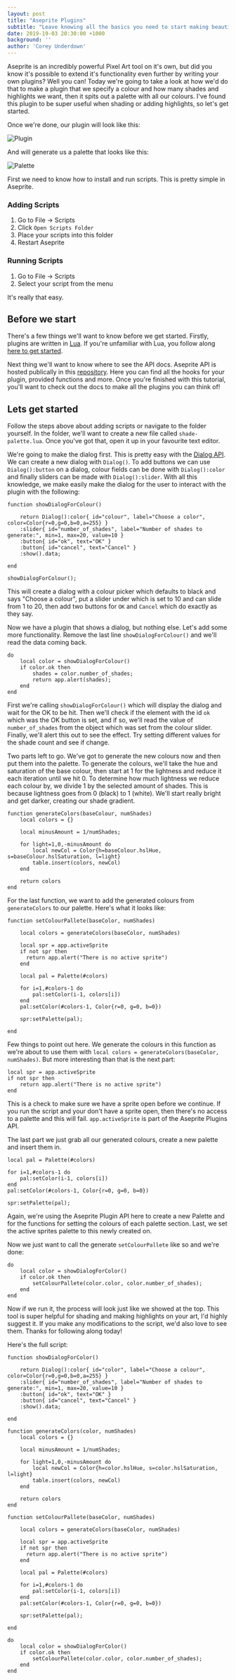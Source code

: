 ```yaml
---
layout: post
title: "Aseprite Plugins"
subtitle: "Leave knowing all the basics you need to start making beautiful Pixel Art!"
date: 2019-19-03 20:30:00 +1000
background: ''
author: 'Corey Underdown'
---
```


Aseprite is an incredibly powerful Pixel Art tool on it's own, but did you know it's possible to extend it's functionality even further by writing your own plugins? Well you can! Today we're going to take a look at how we'd do that to make a plugin that we specify a colour and how many shades and highlights we want, then it spits out a palette with all our colours. I've found this plugin to be super useful when shading or adding highlights, so let's get started.

Once we're done, our plugin will look like this:

![Plugin](../imgs/blogs/aseprite_plugin/plugin.png)

And will generate us a palette that looks like this:

![Palette](../imgs/blogs/aseprite_plugin/palette.png)

First we need to know how to install and run scripts. This is pretty simple in Aseprite. 

### Adding Scripts
1. Go to File -> Scripts
2. Click `Open Scripts Folder`
3. Place your scripts into this folder
4. Restart Aseprite 

### Running Scripts
1. Go to File -> Scripts
2. Select your script from the menu


It's really that easy. 

## Before we start

There's a few things we'll want to know before we get started. Firstly, plugins are written in [Lua](https://www.lua.org/). If you're unfamiliar with Lua, you follow along [here to get started](https://www.lua.org/pil/1.html).

Next thing we'll want to know where to see the API docs. Aseprite API is hosted publically in this [repository](https://github.com/aseprite/api). Here you can find all the hooks for your plugin, provided functions and more. Once you're finished with this tutorial, you'll want to check out the docs to make all the plugins you can think of!

## Lets get started

Follow the steps above about adding scripts or navigate to the folder yourself. In the folder, we'll want to create a new file called `shade-palette.lua`. Once you've got that, open it up in your favourite text editor.

We're going to make the dialog first. This is pretty easy with the [Dialog API](https://github.com/aseprite/api/blob/master/api/dialog.md#dialog). We can create a new dialog with `Dialog()`. To add buttons we can use `Dialog():button` on a dialog, colour fields can be done with `Dialog():color` and finally sliders can be made with `Dialog():slider`. With all this knowledge, we make easily make the dialog for the user to interact with the plugin with the following:

```
function showDialogForColour()
    
    return Dialog():color{ id="colour", label="Choose a color", color=Color{r=0,g=0,b=0,a=255} }
	:slider{ id="number_of_shades", label="Number of shades to generate:", min=1, max=20, value=10 }
    :button{ id="ok", text="OK" }
    :button{ id="cancel", text="Cancel" }
    :show().data;

end

showDialogForColour();
```

This will create a dialog with a colour picker which defaults to black and says "Choose a colour", put a slider under which is set to 10 and can slide from 1 to 20, then add two buttons for `OK` and `Cancel` which do exactly as they say.

Now we have a plugin that shows a dialog, but nothing else. Let's add some more functionality. Remove the last line `showDialogForColour()` and we'll read the data coming back.

```
do
    local color = showDialogForColour()
    if color.ok then
		shades = color.number_of_shades;
        return app.alert(shades);
    end
end
```

First we're calling `showDialogForColour()` which will display the dialog and wait for the OK to be hit. Then we'll check if the element with the id `ok` which was the OK button is set, and if so, we'll read the value of `number_of_shades` from the object which was set from the colour slider. Finally, we'll alert this out to see the effect. Try setting different values for the shade count and see if change.

Two parts left to go. We've got to generate the new colours now and then put them into the palette. To generate the colours, we'll take the hue and saturation of the base colour, then start at 1 for the lightness and reduce it each iteration until we hit 0. To determine how much lightness we reduce each colour by, we divide 1 by the selected amount of shades. This is because lightness goes from 0 (black) to 1 (white). We'll start really bright and get darker, creating our shade gradient.

```
function generateColors(baseColour, numShades)
    local colors = {}
	
	local minusAmount = 1/numShades;
	
    for light=1,0,-minusAmount do
        local newCol = Color{h=baseColour.hslHue, s=baseColour.hslSaturation, l=light}
        table.insert(colors, newCol)
    end

    return colors
end
```

For the last function, we want to add the generated colours from `generateColors` to our palette. Here's what it looks like:

```
function setColourPallete(baseColor, numShades)
    
    local colors = generateColors(baseColor, numShades)
	
	local spr = app.activeSprite
	if not spr then
	  return app.alert("There is no active sprite")
	end
	
	local pal = Palette(#colors)

    for i=1,#colors-1 do
		pal:setColor(i-1, colors[i])
    end
	pal:setColor(#colors-1, Color{r=0, g=0, b=0})

	spr:setPalette(pal);
    
end
```

Few things to point out here. We generate the colours in this function as we're about to use them with `local colors = generateColors(baseColor, numShades)`. But more interesting than that is the next part:

```
local spr = app.activeSprite
if not spr then
    return app.alert("There is no active sprite")
end
```

This is a check to make sure we have a sprite open before we continue. If you run the script and your don't have a sprite open, then there's no access to a palette and this will fail. `app.activeSprite` is part of the Aseprite Plugins API.

The last part we just grab all our generated colours, create a new palette and insert them in.

```
local pal = Palette(#colors)

for i=1,#colors-1 do
    pal:setColor(i-1, colors[i])
end
pal:setColor(#colors-1, Color{r=0, g=0, b=0})

spr:setPalette(pal);
```

Again, we're using the Aseprite Plugin API here to create a new Palette and for the functions for setting the colours of each palette section. Last, we set the active sprites palette to this newly created on.

Now we just want to call the generate `setColourPallete` like so and we're done:

```
do
    local color = showDialogForColor()
    if color.ok then
        setColourPallete(color.color, color.number_of_shades);
    end
end
```

Now if we run it, the process will look just like we showed at the top. This tool is super helpful for shading and making highlights on your art, I'd highly suggest it. If you make any modifications to the script, we'd also love to see them. Thanks for following along today!

Here's the full script:

```
function showDialogForColor()
    
    return Dialog():color{ id="color", label="Choose a colour", color=Color{r=0,g=0,b=0,a=255} }
	:slider{ id="number_of_shades", label="Number of shades to generate:", min=1, max=20, value=10 }
    :button{ id="ok", text="OK" }
    :button{ id="cancel", text="Cancel" }
    :show().data;

end

function generateColors(color, numShades)
    local colors = {}
	
	local minusAmount = 1/numShades;
	
    for light=1,0,-minusAmount do
        local newCol = Color{h=color.hslHue, s=color.hslSaturation, l=light}
        table.insert(colors, newCol)
    end

    return colors
end

function setColourPallete(baseColor, numShades)
    
    local colors = generateColors(baseColor, numShades)
	
	local spr = app.activeSprite
	if not spr then
	  return app.alert("There is no active sprite")
	end
	
	local pal = Palette(#colors)

    for i=1,#colors-1 do
		pal:setColor(i-1, colors[i])
    end
	pal:setColor(#colors-1, Color{r=0, g=0, b=0})

	spr:setPalette(pal);
    
end

do
    local color = showDialogForColor()
    if color.ok then
        setColourPallete(color.color, color.number_of_shades);
    end
end
```

